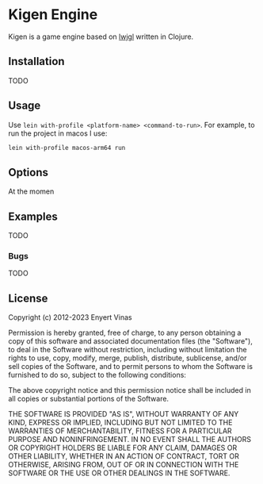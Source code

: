 # Kigen Engine

Kigen is a game engine based on [lwjgl](https://www.lwjgl.org/) written in Clojure.


## Installation

TODO

## Usage

Use ```lein with-profile <platform-name> <command-to-run>```. For example, to run the project in macos I use:

```Bash
lein with-profile macos-arm64 run
```


## Options

At the momen

## Examples

TODO

### Bugs

TODO

## License

Copyright (c) 2012-2023 Enyert Vinas

Permission is hereby granted, free of charge, to any person obtaining
a copy of this software and associated documentation files (the
"Software"), to deal in the Software without restriction, including
without limitation the rights to use, copy, modify, merge, publish,
distribute, sublicense, and/or sell copies of the Software, and to
permit persons to whom the Software is furnished to do so, subject to
the following conditions:

The above copyright notice and this permission notice shall be
included in all copies or substantial portions of the Software.

THE SOFTWARE IS PROVIDED "AS IS", WITHOUT WARRANTY OF ANY KIND,
EXPRESS OR IMPLIED, INCLUDING BUT NOT LIMITED TO THE WARRANTIES OF
MERCHANTABILITY, FITNESS FOR A PARTICULAR PURPOSE AND
NONINFRINGEMENT. IN NO EVENT SHALL THE AUTHORS OR COPYRIGHT HOLDERS BE
LIABLE FOR ANY CLAIM, DAMAGES OR OTHER LIABILITY, WHETHER IN AN ACTION
OF CONTRACT, TORT OR OTHERWISE, ARISING FROM, OUT OF OR IN CONNECTION
WITH THE SOFTWARE OR THE USE OR OTHER DEALINGS IN THE SOFTWARE.
